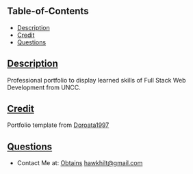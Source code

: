 ## Table-of-Contents
  * [Description](#description)
  * [Credit](#Credit) 
  * [Questions](#questions)

  ## [Description](#table-of-contents)
  Professional portfolio to display learned skills of Full Stack Web Development from UNCC.

  ## [Credit](#table-of-contents)
  Portfolio template from [Doroata1997](https://github.com/Dorota1997/react-frontend-dev-portfolio)

  ## [Questions](#table-of-contents)
  * Contact Me at:
  [Obtains](https://github.com/Obtains)
  hawkhilt@gmail.com
